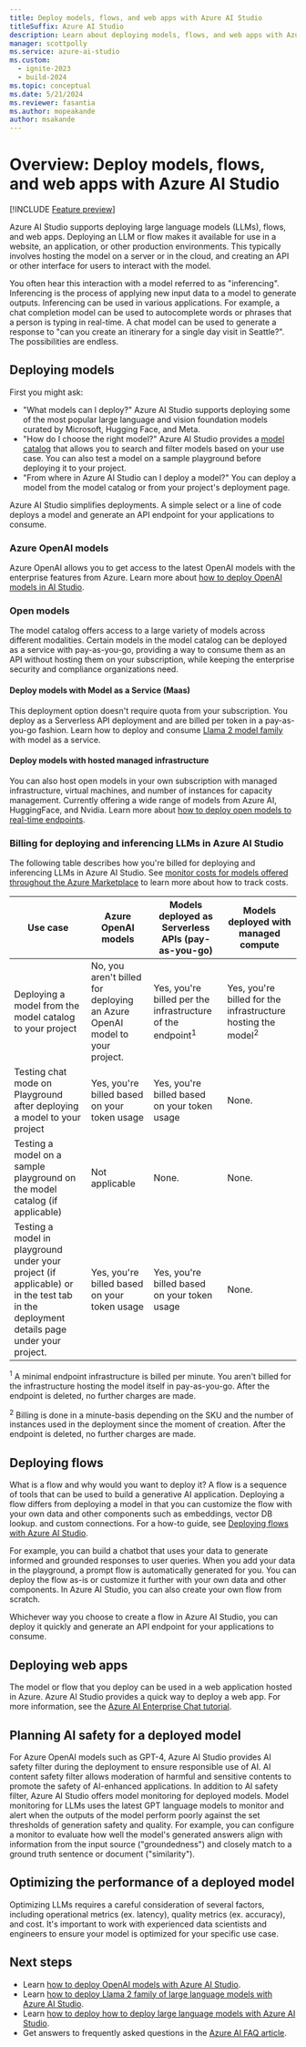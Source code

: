 ```yaml
---
title: Deploy models, flows, and web apps with Azure AI Studio
titleSuffix: Azure AI Studio
description: Learn about deploying models, flows, and web apps with Azure AI Studio.
manager: scottpolly
ms.service: azure-ai-studio
ms.custom:
  - ignite-2023
  - build-2024
ms.topic: conceptual
ms.date: 5/21/2024
ms.reviewer: fasantia
ms.author: mopeakande
author: msakande
---
```


# Overview: Deploy models, flows, and web apps with Azure AI Studio

[!INCLUDE [Feature preview](~/reusable-content/ce-skilling/azure/includes/ai-studio/includes/feature-preview.md)]

Azure AI Studio supports deploying large language models (LLMs), flows, and web apps. Deploying an LLM or flow makes it available for use in a website, an application, or other production environments. This typically involves hosting the model on a server or in the cloud, and creating an API or other interface for users to interact with the model. 

You often hear this interaction with a model referred to as "inferencing". Inferencing is the process of applying new input data to a model to generate outputs. Inferencing can be used in various applications. For example, a chat completion model can be used to autocomplete words or phrases that a person is typing in real-time. A chat model can be used to generate a response to "can you create an itinerary for a single day visit in Seattle?". The possibilities are endless.

## Deploying models

First you might ask:
- "What models can I deploy?" Azure AI Studio supports deploying some of the most popular large language and vision foundation models curated by Microsoft, Hugging Face, and Meta.
- "How do I choose the right model?" Azure AI Studio provides a [model catalog](../how-to/model-catalog-overview.md) that allows you to search and filter models based on your use case. You can also test a model on a sample playground before deploying it to your project.
- "From where in Azure AI Studio can I deploy a model?" You can deploy a model from the model catalog or from your project's deployment page.

Azure AI Studio simplifies deployments. A simple select or a line of code deploys a model and generate an API endpoint for your applications to consume. 

### Azure OpenAI models

Azure OpenAI allows you to get access to the latest OpenAI models with the enterprise features from Azure. Learn more about [how to deploy OpenAI models in AI Studio](../how-to/deploy-models-openai.md).

### Open models

The model catalog offers access to a large variety of models across different modalities. Certain models in the model catalog can be deployed as a service with pay-as-you-go, providing a way to consume them as an API without hosting them on your subscription, while keeping the enterprise security and compliance organizations need.

#### Deploy models with Model as a Service (Maas)

This deployment option doesn't require quota from your subscription. You deploy as a Serverless API deployment and are billed per token in a pay-as-you-go fashion. Learn how to deploy and consume [Llama 2 model family](../how-to/deploy-models-llama.md) with model as a service.

#### Deploy models with hosted managed infrastructure

You can also host open models in your own subscription with managed infrastructure, virtual machines, and number of instances for capacity management. Currently offering a wide range of models from Azure AI, HuggingFace, and Nvidia. Learn more about [how to deploy open models to real-time endpoints](../how-to/deploy-models-open.md).

### Billing for deploying and inferencing LLMs in Azure AI Studio 

The following table describes how you're billed for deploying and inferencing LLMs in Azure AI Studio. See [monitor costs for models offered throughout the Azure Marketplace](../how-to/costs-plan-manage.md#monitor-costs-for-models-offered-through-the-azure-marketplace) to learn more about how to track costs.

| Use case | Azure OpenAI models | Models deployed as Serverless APIs (pay-as-you-go) | Models deployed with managed compute |
| --- | --- | --- | --- |
| Deploying a model from the model catalog to your project | No, you aren't billed for deploying an Azure OpenAI model to your project. | Yes, you're billed per the infrastructure of the endpoint<sup>1</sup> | Yes, you're billed for the infrastructure hosting the model<sup>2</sup> |
| Testing chat mode on Playground after deploying a model to your project | Yes, you're billed based on your token usage | Yes, you're billed based on your token usage | None. |
| Testing a model on a sample playground on the model catalog (if applicable) | Not applicable | None. | None. |
| Testing a model in playground under your project (if applicable) or in the test tab in the deployment details page under your project. | Yes, you're billed based on your token usage | Yes, you're billed based on your token usage | None. | 

<sup>1</sup> A minimal endpoint infrastructure is billed per minute. You aren't billed for the infrastructure hosting the model itself in pay-as-you-go. After the endpoint is deleted, no further charges are made.

<sup>2</sup> Billing is done in a minute-basis depending on the SKU and the number of instances used in the deployment since the moment of creation. After the endpoint is deleted, no further charges are made.

## Deploying flows

What is a flow and why would you want to deploy it? A flow is a sequence of tools that can be used to build a generative AI application. Deploying a flow differs from deploying a model in that you can customize the flow with your own data and other components such as embeddings, vector DB lookup. and custom connections. For a how-to guide, see [Deploying flows with Azure AI Studio](../how-to/flow-deploy.md).

For example, you can build a chatbot that uses your data to generate informed and grounded responses to user queries. When you add your data in the playground, a prompt flow is automatically generated for you. You can deploy the flow as-is or customize it further with your own data and other components. In Azure AI Studio, you can also create your own flow from scratch.

Whichever way you choose to create a flow in Azure AI Studio, you can deploy it quickly and generate an API endpoint for your applications to consume.

## Deploying web apps

The model or flow that you deploy can be used in a web application hosted in Azure. Azure AI Studio provides a quick way to deploy a web app. For more information, see the [Azure AI Enterprise Chat tutorial](../tutorials/deploy-chat-web-app.md).


## Planning AI safety for a deployed model

For Azure OpenAI models such as GPT-4, Azure AI Studio provides AI safety filter during the deployment to ensure responsible use of AI. AI content safety filter allows moderation of harmful and sensitive contents to promote the safety of AI-enhanced applications. In addition to AI safety filter, Azure AI Studio offers model monitoring for deployed models. Model monitoring for LLMs uses the latest GPT language models to monitor and alert when the outputs of the model perform poorly against the set thresholds of generation safety and quality. For example, you can configure a monitor to evaluate how well the model's generated answers align with information from the input source ("groundedness") and closely match to a ground truth sentence or document ("similarity"). 

## Optimizing the performance of a deployed model

Optimizing LLMs requires a careful consideration of several factors, including operational metrics (ex. latency), quality metrics (ex. accuracy), and cost. It's important to work with experienced data scientists and engineers to ensure your model is optimized for your specific use case.   

## Next steps

- Learn [how to deploy OpenAI models with Azure AI Studio](../how-to/deploy-models-openai.md).
- Learn [how to deploy Llama 2 family of large language models with Azure AI Studio](../how-to/deploy-models-llama.md).
- Learn [how to deploy how to deploy large language models with Azure AI Studio](../how-to/deploy-models-open.md).
- Get answers to frequently asked questions in the [Azure AI FAQ article](../faq.yml).
